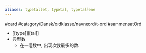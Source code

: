 ```yaml
---
aliases: typetallet, typetal, typetallene
---
```

#card #category/Dansk/ordklasse/navneord/t-ord #sammensatOrd 
- [[type]][[tal]]
- 典型数
	- 在一组数中, 出现次数最多的数. 
